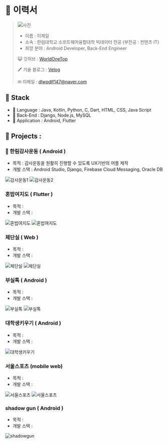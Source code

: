 # 📄 이력서
> ![사진](img/증사.png)
> - 이름 : 이제일
> - 소속 : 한림대학교 소프트웨어융합대학 빅데이터 전공 (부전공 : 컨텐츠 IT)
> - 희망 분야 : Android Developer, Back-End Engineer
> 
> 😺 깃허브 : [WorldOneTop](https://github.com/WorldOneTop)
> 
> 🖊 기술 블로그 : [Velog](https://velog.io/@dlwpdlf147)
> 
> ✉ 이메일 : dlwpdlf147@naver.com
<!-- ## 🏆 수상 경력

- 18년도 서공제 5등 수상 
- 19년도 제일이가 제일이지 팀 창단 
- 20년도 특급전사 달성
- 21년도 육군 병장 만기 전역
- 22년도 
 -->
## 📖 Stack

- 📕 Language : Java, Kotlin, Python, C, Dart,  HTML, CSS, Java Script
- 📗 Back-End : Django, Node.js, MySQL
- 📘 Application : Android, Flutter



## 📌 Projects :
### 🙏 한림감사운동 ( Android )
- 목적 : 감사운동을 원활히 진행할 수 있도록 UX기반의 어플 제작
- 개발 스택 : Android Studio, Django, Firebase Cloud Messaging, Oracle DB

![감사운동1](img/감사운동_1.png) ![감사운동2](img/감사운동_2.png)

### 혼밥여지도 ( Flutter )
- 목적 : 
- 개발 스택 : 

![혼밥여지도](img/혼밥여지도_1.png) ![혼밥여지도](img/혼밥여지도_2.png)

### 체단실 ( Web )
- 목적 : 
- 개발 스택 : 

![체단실](img/체단실_1.png) ![체단실](img/체단실_2.png)

### 부실톡 ( Android )
- 목적 : 
- 개발 스택 : 

![부실톡](img/부실톡_ver1.png) ![부실톡](img/부실톡_ver2.png)

### 대학생키우기 ( Android )
- 목적 : 
- 개발 스택 : 

![대학생키우기](img/대학생키우기1.png)

### 서울스포츠 (mobile web)
- 목적 : 
- 개발 스택 :

![서울스포츠](img/서울스포츠_1.png) ![서울스포츠](img/서울스포츠_2.png)
 
### shadow gun ( Android )
- 목적 : 
- 개발 스택 : 

![shadowgun](img/shadowgun.jpg) 


